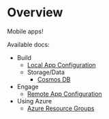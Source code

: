 # Overview

Mobile apps!

Available docs:

* Build
  * [Local App Configuration](build/configuration.md)
  * Storage/Data
    * [Cosmos DB](build/storage/cosmosdb/overview.md)
* Engage
  * [Remote App Configuration](engage/remote-config/overview.md)
* Using Azure
  * [Azure Resource Groups](azure/resource-groups.md)
